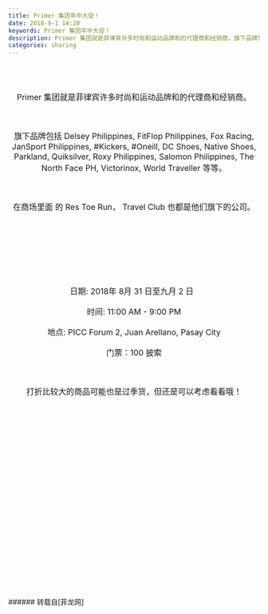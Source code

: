 ```yaml
---
title: Primer 集团年中大促！
date: 2018-9-1 14:20
keywords: Primer 集团年中大促！
description: Primer 集团就是菲律宾许多时尚和运动品牌和的代理商和经销商。旗下品牌包括 Delsey Philippines, FitFlop Philippines, Fox Racing, JanSport Philippines, #Kickers, #Oneill, DC Shoes, Native Shoes, Parkland, Quiksilver, Roxy Philippines, Salomon Philippines, The North Face PH, Victorinox, World Traveller 等等。在商场里面 的 Res Toe Run， Travel Club 也都是他们旗下的公司。日期: 2018年 8月 31 日至九月 2 日  时间: 11:00 AM - 9:00 PM 地点: PICC Forum 2, Juan Arellano, Pasay City门票：100 披索打折比较大的商品可能也是过季货，但还是可以考虑看看哦！
categories: sharing
---
```

<td class="t_f" id="postmessage_1711934">

<br/>
<div align="center"><font size="3"><br/>
</font></div><br/>
<div align="center"><font size="3">Primer 集团就是菲律宾许多时尚和运动品牌和的代理商和经销商。</font></div><br/>
<div align="center"><font size="3"><br/>
</font></div><br/>
<div align="center"><font size="3">旗下品牌包括 Delsey Philippines, FitFlop Philippines, Fox Racing, JanSport Philippines, #Kickers, #Oneill, DC Shoes, Native Shoes, Parkland, Quiksilver, Roxy Philippines, Salomon Philippines, The North Face PH, Victorinox, World Traveller 等等。</font></div><br/>
<div align="center"><font size="3"><br/>
</font></div><br/>
<div align="center"><font size="3">在商场里面 的 Res Toe Run， Travel Club 也都是他们旗下的公司。</font></div><br/>
<div align="center"><font size="3"><br/>
</font></div><br/>
<div align="center"><font size="3"><br/>
</font></div><br/>
<div align="center"><font size="3"><img alt="" border="0" class="zoom" data-cf-modified-72b9c8d58a078e31de3cdd11-="" file="https://images.summitmedia-digital.com/spotph/images/2018/08/31/primer-premium-sale-poster.jpg" id="aimg_rbPOo" lazyloadthumb="1" onclick="" onmouseover="" src="https://images.summitmedia-digital.com/spotph/images/2018/08/31/primer-premium-sale-poster.jpg"/></font></div><br/>
<div align="center"><font size="3"><br/>
</font></div><br/>
<div align="center"><font size="3">日期: 2018年 8月 31 日至九月 2 日  </font></div><br/>
<div align="center"><font size="3">时间: 11:00 AM - 9:00 PM </font></div><br/>
<div align="center"><font size="3">地点: PICC Forum 2, Juan Arellano, Pasay City</font></div><br/>
<div align="center"><font size="3">门票：100 披索</font></div><br/>
<div align="center"><font size="3"><br/>
</font></div><br/>
<div align="center"><font size="3">打折比较大的商品可能也是过季货，但还是可以考虑看看哦！</font></div><br/>
<div align="center"><font size="3"><br/>
</font></div><br/>
<div align="center"><img alt="" border="0" class="zoom" data-cf-modified-72b9c8d58a078e31de3cdd11-="" file="https://scontent.fmnl4-4.fna.fbcdn.net/v/t1.0-9/40455096_1806923496024289_5157300010668261376_o.jpg?_nc_cat=1&amp;oh=1b75a17fa150066edfefa0029612bf38&amp;oe=5C334F34" id="aimg_i7xc0" lazyloadthumb="1" onclick="" onmouseover="" src="https://scontent.fmnl4-4.fna.fbcdn.net/v/t1.0-9/40455096_1806923496024289_5157300010668261376_o.jpg?_nc_cat=1&amp;oh=1b75a17fa150066edfefa0029612bf38&amp;oe=5C334F34"/></div><br/>
<br/>
<div align="center"><img alt="" border="0" class="zoom" data-cf-modified-72b9c8d58a078e31de3cdd11-="" file="https://scontent.fmnl4-4.fna.fbcdn.net/v/t1.0-9/40407565_1806923726024266_2637760680303788032_o.jpg?_nc_cat=0&amp;oh=93012c83ca8ea50c260ce875c7871ae7&amp;oe=5C39104E" id="aimg_JLLKC" lazyloadthumb="1" onclick="" onmouseover="" src="https://scontent.fmnl4-4.fna.fbcdn.net/v/t1.0-9/40407565_1806923726024266_2637760680303788032_o.jpg?_nc_cat=0&amp;oh=93012c83ca8ea50c260ce875c7871ae7&amp;oe=5C39104E"/></div><br/>
<br/>
<div align="center"><img alt="" border="0" class="zoom" data-cf-modified-72b9c8d58a078e31de3cdd11-="" file="https://scontent.fmnl4-4.fna.fbcdn.net/v/t1.0-9/40454442_1806923679357604_8104228581720195072_o.jpg?_nc_cat=0&amp;oh=543341a2649eb0b9d19182bdfca9178b&amp;oe=5C323702" id="aimg_On8dw" lazyloadthumb="1" onclick="" onmouseover="" src="https://scontent.fmnl4-4.fna.fbcdn.net/v/t1.0-9/40454442_1806923679357604_8104228581720195072_o.jpg?_nc_cat=0&amp;oh=543341a2649eb0b9d19182bdfca9178b&amp;oe=5C323702"/></div><br/>
<br/>
<div align="center"><img alt="" border="0" class="zoom" data-cf-modified-72b9c8d58a078e31de3cdd11-="" file="https://scontent.fmnl4-4.fna.fbcdn.net/v/t1.0-9/40581713_1806923802690925_8976507057666523136_o.jpg?_nc_cat=0&amp;oh=324733adb3cb5999b02aca3f41bed197&amp;oe=5BFB378F" id="aimg_T421P" lazyloadthumb="1" onclick="" onmouseover="" src="https://scontent.fmnl4-4.fna.fbcdn.net/v/t1.0-9/40581713_1806923802690925_8976507057666523136_o.jpg?_nc_cat=0&amp;oh=324733adb3cb5999b02aca3f41bed197&amp;oe=5BFB378F"/></div><br/>
<br/>
<div align="center"><img alt="" border="0" class="zoom" data-cf-modified-72b9c8d58a078e31de3cdd11-="" file="https://scontent.fmnl4-4.fna.fbcdn.net/v/t1.0-9/40397910_1806923582690947_4710571502909521920_o.jpg?_nc_cat=0&amp;oh=313b44c7c50050252403020f7ccf5846&amp;oe=5BFD335B" id="aimg_DP9w2" lazyloadthumb="1" onclick="" onmouseover="" src="https://scontent.fmnl4-4.fna.fbcdn.net/v/t1.0-9/40397910_1806923582690947_4710571502909521920_o.jpg?_nc_cat=0&amp;oh=313b44c7c50050252403020f7ccf5846&amp;oe=5BFD335B"/></div><br/>
<br/>
<div align="center"><img alt="" border="0" class="zoom" data-cf-modified-72b9c8d58a078e31de3cdd11-="" file="https://scontent.fmnl4-4.fna.fbcdn.net/v/t1.0-9/40424368_1806923746024264_4672077867109056512_o.jpg?_nc_cat=0&amp;oh=7733004744f063cdc1860e04f0b9057a&amp;oe=5BFD988B" id="aimg_nnRE2" lazyloadthumb="1" onclick="" onmouseover="" src="https://scontent.fmnl4-4.fna.fbcdn.net/v/t1.0-9/40424368_1806923746024264_4672077867109056512_o.jpg?_nc_cat=0&amp;oh=7733004744f063cdc1860e04f0b9057a&amp;oe=5BFD988B"/></div><br/>
<br/>
<div align="center"><img alt="" border="0" class="zoom" data-cf-modified-72b9c8d58a078e31de3cdd11-="" file="https://scontent.fmnl4-4.fna.fbcdn.net/v/t1.0-9/40411033_1806923856024253_3036135080444559360_o.jpg?_nc_cat=0&amp;oh=fd0706fe5982b28cefe186e170e46f77&amp;oe=5BF429F0" id="aimg_HMg3a" lazyloadthumb="1" onclick="" onmouseover="" src="https://scontent.fmnl4-4.fna.fbcdn.net/v/t1.0-9/40411033_1806923856024253_3036135080444559360_o.jpg?_nc_cat=0&amp;oh=fd0706fe5982b28cefe186e170e46f77&amp;oe=5BF429F0"/></div><br/>
<br/>
<div align="center"><img alt="" border="0" class="zoom" data-cf-modified-72b9c8d58a078e31de3cdd11-="" file="https://scontent.fmnl4-4.fna.fbcdn.net/v/t1.0-9/40522669_1806923909357581_2756889840300589056_o.jpg?_nc_cat=0&amp;oh=7fc30a3eeda8ebca3e62b9828bb0543c&amp;oe=5BFFE304" id="aimg_HllTe" lazyloadthumb="1" onclick="" onmouseover="" src="https://scontent.fmnl4-4.fna.fbcdn.net/v/t1.0-9/40522669_1806923909357581_2756889840300589056_o.jpg?_nc_cat=0&amp;oh=7fc30a3eeda8ebca3e62b9828bb0543c&amp;oe=5BFFE304"/></div><br/>
<div align="center"><font size="3"><br/>
</font></div><br/>
<div align="center"><font size="3"><br/>
</font></div><br/>
<br/>
</td>
###### 转载自[菲龙网]